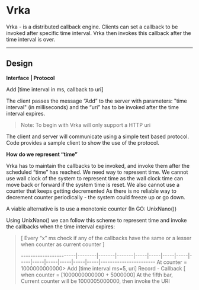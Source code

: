 Vrka 
===================
Vrka - is a distributed callback engine. Clients can set a callback to be invoked after specific time interval. Vrka then invokes this callback after the time interval is over.

----------


Design
-------------

**Interface | Protocol**

Add [time interval in ms, callback to uri]

The client passes the message “Add” to the server with parameters:  "time interval" (in milliseconds) and the “uri” has to be invoked after the time interval expires.

> Note: To begin with Vrka will only support a HTTP uri


 The client and server will communicate using a simple text based protocol. Code provides a sample client to show the use of the protocol.


**How do we represent “time”**

Vrka has to maintain the callbacks to be invoked, and invoke them after the scheduled “time” has reached. We need way to represent time. We cannot use wall clock of the system to represent time as the wall clock time can move back or forward if the system time is reset.  We also cannot use a counter that keeps getting decremented As there is no reliable way to decrement counter periodically - the system could freeze up or go down.


A viable alternative is to use a monotonic counter (In GO: UnixNano())


Using UnixNano() we can follow this scheme to represent time and invoke the callbacks when the time interval expires:

> [ Every “x” ms check if any of the callbacks have the same or a lesser when counter as current counter ] 
>                                          
>  -----------------------|--------|-------|-------|-----|-----|-----|-----|-----|-----|-----|-----|-----|-----|----------------------- 
> At counter = 1000000000000> 
> Add [time interval ms=5, uri]
> Record - Callback [ when counter = [1000000000000 + 5000000]
> At the fifth bar, Current counter will be 1000005000000, then invoke the URI






	 
